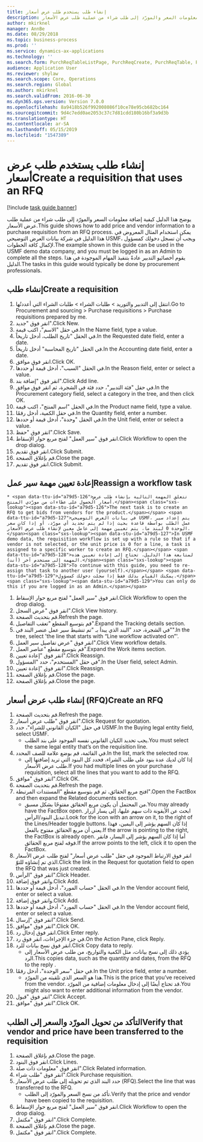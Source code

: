```yaml
---
title: إنشاء طلب يستخدم طلب عرض أسعار
description: يوضح هذا الدليل كيفية إضافة معلومات السعر والمورّد إلى طلب شراء من عملية طلب عرض الأسعار.
author: mkirknel
manager: AnnBe
ms.date: 08/29/2018
ms.topic: business-process
ms.prod: ''
ms.service: dynamics-ax-applications
ms.technology: ''
ms.search.form: PurchReqTableListPage, PurchReqCreate, PurchReqTable, PurchReqLineRelatedDocuments, EcoResCategorySingleLookup, PurchReqWorkflowDropDialog, WorkflowSubmitDialog, WorkflowStatus, WorkflowWorkItemActionDialog, WorkflowUserListLookup, PurchReqCopyRFQ, SysDataAreaSelectLookup, PurchRFQCaseTable, PurchRFQEditLines, PurchRFQReplyTable, UnitOfMeasureLookup
audience: Application User
ms.reviewer: shylaw
ms.search.scope: Core, Operations
ms.search.region: Global
ms.author: mkirknel
ms.search.validFrom: 2016-06-30
ms.dyn365.ops.version: Version 7.0.0
ms.openlocfilehash: 8a9418b526f992008086f10ce78e95cb682bc164
ms.sourcegitcommit: 9d4c7edd0ae2053c37c7d81cdd180b16bf3a9d3b
ms.translationtype: HT
ms.contentlocale: ar-SA
ms.lasthandoff: 05/15/2019
ms.locfileid: "1547389"
---
```

# <a name="create-a-requisition-that-uses-an-rfq"></a><span data-ttu-id="a79d5-103">إنشاء طلب يستخدم طلب عرض أسعار</span><span class="sxs-lookup"><span data-stu-id="a79d5-103">Create a requisition that uses an RFQ</span></span>

[!include [task guide banner](../../includes/task-guide-banner.md)]

<span data-ttu-id="a79d5-104">يوضح هذا الدليل كيفية إضافة معلومات السعر والمورّد إلى طلب شراء من عملية طلب عرض الأسعار.</span><span class="sxs-lookup"><span data-stu-id="a79d5-104">This guide shows how to add price and vendor information to a purchase requisition from an RFQ process.</span></span> <span data-ttu-id="a79d5-105">يمكن استخدام المثال المعروض في هذا الدليل في شركة بيانات العرض التوضيحي USMF، ويجب أن تسجل دخولك كمسؤول لإكمال كافة الخطوات.</span><span class="sxs-lookup"><span data-stu-id="a79d5-105">The example shown in this guide can be used in the USMF demo data company, and you must be logged in as an Admin to complete all the steps.</span></span> <span data-ttu-id="a79d5-106">يقوم أخصائيو التدبير عادةً بتنفيذ المهام الموجودة في هذا الدليل.</span><span class="sxs-lookup"><span data-stu-id="a79d5-106">The tasks in this guide would typically be done by procurement professionals.</span></span>


## <a name="create-a-requisition"></a><span data-ttu-id="a79d5-107">إنشاء طلب</span><span class="sxs-lookup"><span data-stu-id="a79d5-107">Create a requisition</span></span>
1. <span data-ttu-id="a79d5-108">انتقل إلى التدبير والتوريد > طلبات الشراء > طلبات الشراء التي أعددتُها.</span><span class="sxs-lookup"><span data-stu-id="a79d5-108">Go to Procurement and sourcing > Purchase requisitions > Purchase requisitions prepared by me.</span></span>
2. <span data-ttu-id="a79d5-109">انقر فوق "جديد".</span><span class="sxs-lookup"><span data-stu-id="a79d5-109">Click New.</span></span>
3. <span data-ttu-id="a79d5-110">في حقل "الاسم"، اكتب قيمة.</span><span class="sxs-lookup"><span data-stu-id="a79d5-110">In the Name field, type a value.</span></span>
4. <span data-ttu-id="a79d5-111">في الحقل "تاريخ الطلب، أدخل تاريخاً.</span><span class="sxs-lookup"><span data-stu-id="a79d5-111">In the Requested date field, enter a date.</span></span>
5. <span data-ttu-id="a79d5-112">في الحقل "تاريخ المحاسبة" أدخل تاريخاً.</span><span class="sxs-lookup"><span data-stu-id="a79d5-112">In the Accounting date field, enter a date.</span></span>
6. <span data-ttu-id="a79d5-113">انقر فوق موافق.</span><span class="sxs-lookup"><span data-stu-id="a79d5-113">Click OK.</span></span>
7. <span data-ttu-id="a79d5-114">في الحقل "السبب"، أدخل قيمة أو حددها.</span><span class="sxs-lookup"><span data-stu-id="a79d5-114">In the Reason field, enter or select a value.</span></span>
8. <span data-ttu-id="a79d5-115">انقر فوق "إضافة بند".</span><span class="sxs-lookup"><span data-stu-id="a79d5-115">Click Add line.</span></span>
9. <span data-ttu-id="a79d5-116">في حقل "فئة التدبير"، حدد فئة في الشجرة، ثم انقر فوق موافق.</span><span class="sxs-lookup"><span data-stu-id="a79d5-116">In the Procurement category field, select a category in the tree, and then click OK.</span></span>
10. <span data-ttu-id="a79d5-117">في الحقل "اسم المنتج"، اكتب قيمة.</span><span class="sxs-lookup"><span data-stu-id="a79d5-117">In the Product name field, type a value.</span></span>
11. <span data-ttu-id="a79d5-118">في حقل الكمية، أدخل رقمًا.</span><span class="sxs-lookup"><span data-stu-id="a79d5-118">In the Quantity field, enter a number.</span></span>
12. <span data-ttu-id="a79d5-119">في الحقل "وحدة"، أدخل قيمة أو حددها.</span><span class="sxs-lookup"><span data-stu-id="a79d5-119">In the Unit field, enter or select a value.</span></span>
13. <span data-ttu-id="a79d5-120">انقر فوق "حفظ".</span><span class="sxs-lookup"><span data-stu-id="a79d5-120">Click Save.</span></span>
14. <span data-ttu-id="a79d5-121">انقر فوق "سير العمل" لفتح مربع حوار الإسقاط‬.</span><span class="sxs-lookup"><span data-stu-id="a79d5-121">Click Workflow to open the drop dialog.</span></span>
15. <span data-ttu-id="a79d5-122">انقر فوق تقديم.</span><span class="sxs-lookup"><span data-stu-id="a79d5-122">Click Submit.</span></span>
16. <span data-ttu-id="a79d5-123">قم بإغلاق الصفحة.</span><span class="sxs-lookup"><span data-stu-id="a79d5-123">Close the page.</span></span>
17. <span data-ttu-id="a79d5-124">انقر فوق تقديم.</span><span class="sxs-lookup"><span data-stu-id="a79d5-124">Click Submit.</span></span>

## <a name="reassign-a-workflow-task"></a><span data-ttu-id="a79d5-125">إعادة تعيين مهمة سير عمل</span><span class="sxs-lookup"><span data-stu-id="a79d5-125">Reassign a workflow task</span></span>
    * <span data-ttu-id="a79d5-126">تتعلق المهمة التالية بإنشاء طلب عرض أسعار الحصول على عطاءات من مورّدي المنتج.</span><span class="sxs-lookup"><span data-stu-id="a79d5-126">The next task is to create an RFQ to get bids from vendors for the product.</span></span> <span data-ttu-id="a79d5-127">في بيانات العرض التوضيحي USMF، يتم إعداد سير عمل الطلب بواسطة قاعدة بحيث إذا لم يتم تحديد أي مورّد، أو إذا كان سعر الوحدة 0 لبند ما، يتم تعيين مهمة إلى عامل معين لإنشاء طلب عرض الأسعار.</span><span class="sxs-lookup"><span data-stu-id="a79d5-127">In USMF demo data, the requisition workflow is set up with a rule so that if a vendor is not selected, or the unit price is 0 for a line, a task is assigned to a specific worker to create an RFQ.</span></span> <span data-ttu-id="a79d5-128">لمتابعة هذا الدليل، تحتاج إلى إعادة تعيين هذه المهمة إلى مستخدم آخر (أنت).</span><span class="sxs-lookup"><span data-stu-id="a79d5-128">To continue with this guide, you need to re-assign that task to another user (yourself).</span></span> <span data-ttu-id="a79d5-129">يمكنك القيام بذلك فقط إذا سجلت دخولك كمسؤول.</span><span class="sxs-lookup"><span data-stu-id="a79d5-129">You can only do this if you are logged in as an Admin.</span></span>  
1. <span data-ttu-id="a79d5-130">انقر فوق "سير العمل" لفتح مربع حوار الإسقاط‬.</span><span class="sxs-lookup"><span data-stu-id="a79d5-130">Click Workflow to open the drop dialog.</span></span>
2. <span data-ttu-id="a79d5-131">انقر فوق "عرض السجل".</span><span class="sxs-lookup"><span data-stu-id="a79d5-131">Click View history.</span></span>
3. <span data-ttu-id="a79d5-132">قم بتحديث الصفحة.</span><span class="sxs-lookup"><span data-stu-id="a79d5-132">Refresh the page.</span></span>
4. <span data-ttu-id="a79d5-133">قم بتوسيع المقطع "تعقب التفاصيل‬".</span><span class="sxs-lookup"><span data-stu-id="a79d5-133">Expand the Tracking details section.</span></span>
5. <span data-ttu-id="a79d5-134">في الشجرة، حدد "البند الذي يبدأ بـ "تم تنشيط سير عمل عنصر البند في"".</span><span class="sxs-lookup"><span data-stu-id="a79d5-134">In the tree, select 'the line that starts with “Line workflow activated on”'.</span></span>
6. <span data-ttu-id="a79d5-135">انقر فوق "عرض تفاصيل سير العمل".</span><span class="sxs-lookup"><span data-stu-id="a79d5-135">Click View workflow details.</span></span>
7. <span data-ttu-id="a79d5-136">قم بتوسيع مقطع "عناصر العمل".</span><span class="sxs-lookup"><span data-stu-id="a79d5-136">Expand the Work items section.</span></span>
8. <span data-ttu-id="a79d5-137">انقر فوق "إعادة تعيين".</span><span class="sxs-lookup"><span data-stu-id="a79d5-137">Click Reassign.</span></span>
9. <span data-ttu-id="a79d5-138">في حقل "المستخدم"، حدد "المسؤول".</span><span class="sxs-lookup"><span data-stu-id="a79d5-138">In the User field, select Admin.</span></span>
10. <span data-ttu-id="a79d5-139">انقر فوق "إعادة تعيين".</span><span class="sxs-lookup"><span data-stu-id="a79d5-139">Click Reassign.</span></span>
11. <span data-ttu-id="a79d5-140">قم بإغلاق الصفحة.</span><span class="sxs-lookup"><span data-stu-id="a79d5-140">Close the page.</span></span>
12. <span data-ttu-id="a79d5-141">قم بإغلاق الصفحة.</span><span class="sxs-lookup"><span data-stu-id="a79d5-141">Close the page.</span></span>

## <a name="create-an-rfq"></a><span data-ttu-id="a79d5-142">إنشاء طلب عرض أسعار (RFQ)</span><span class="sxs-lookup"><span data-stu-id="a79d5-142">Create an RFQ</span></span>
1. <span data-ttu-id="a79d5-143">قم بتحديث الصفحة.</span><span class="sxs-lookup"><span data-stu-id="a79d5-143">Refresh the page.</span></span>
2. <span data-ttu-id="a79d5-144">انقر فوق "طلب عرض أسعار".</span><span class="sxs-lookup"><span data-stu-id="a79d5-144">Click Request for quotation.</span></span>
3. <span data-ttu-id="a79d5-145">في حقل "الكيان القانوني للشراء"، حدد USMF.</span><span class="sxs-lookup"><span data-stu-id="a79d5-145">In the Buying legal entity field, select USMF.</span></span>
    * <span data-ttu-id="a79d5-146">يجب تحديد الكيان القانوني نفسه الموجود على بند الطلب.</span><span class="sxs-lookup"><span data-stu-id="a79d5-146">You must select the same legal entity that’s on the requisition line.</span></span>  
4. <span data-ttu-id="a79d5-147">في القائمة، قم بوضع علامة للصف المحدد.</span><span class="sxs-lookup"><span data-stu-id="a79d5-147">In the list, mark the selected row.</span></span>
    * <span data-ttu-id="a79d5-148">إذا كان لديك عدة بنود على طلب الشراء، فحدد كل البنود التي تريد إضافتها إلى طلب عرض الأسعار.</span><span class="sxs-lookup"><span data-stu-id="a79d5-148">If you had multiple lines on your purchase requisition, select all the lines that you want to add to the RFQ.</span></span>  
5. <span data-ttu-id="a79d5-149">انقر فوق "موافق".</span><span class="sxs-lookup"><span data-stu-id="a79d5-149">Click OK.</span></span>
6. <span data-ttu-id="a79d5-150">قم بتحديث الصفحة.</span><span class="sxs-lookup"><span data-stu-id="a79d5-150">Refresh the page.</span></span>
7. <span data-ttu-id="a79d5-151">افتح مربع الحقائق، ثم قم بتوسيع مقطع "المستندات المرتبطة".</span><span class="sxs-lookup"><span data-stu-id="a79d5-151">Open the FactBox and then expand the Related documents section.</span></span>
    * <span data-ttu-id="a79d5-152">من المحتمل أن يكون مربع الحقائق مفتوحًا بشكل مسبق.</span><span class="sxs-lookup"><span data-stu-id="a79d5-152">You may already have the FactBox open.</span></span> <span data-ttu-id="a79d5-153">ابحث عن الأيقونة ذات سهم عليها، إلى يسار أزرار تبديل البنود/الرأس.</span><span class="sxs-lookup"><span data-stu-id="a79d5-153">Look for the icon with an arrow on it, to the right of the Lines/Header toggle buttons.</span></span> <span data-ttu-id="a79d5-154">إذا كان السهم يؤشر إلى اليمين، فهذا يعني أن مربع الحقائق مفتوح بالفعل.</span><span class="sxs-lookup"><span data-stu-id="a79d5-154">If the arrow is pointing to the right, the FactBox is already open.</span></span> <span data-ttu-id="a79d5-155">أما إذا كان السهم يؤشر إلى اليسار، فانقر فوقه لفتح مربع الحقائق.</span><span class="sxs-lookup"><span data-stu-id="a79d5-155">If the arrow points to the left, click it to open the FactBox.</span></span>  
8. <span data-ttu-id="a79d5-156">انقر فوق الارتباط الموجود في حقل "طلب عرض أسعار" لفتح طلب عرض الأسعار الذي تم إنشاؤه للتوّ.</span><span class="sxs-lookup"><span data-stu-id="a79d5-156">Click the link in the Request for quotation field to open the RFQ that was just created.</span></span>
9. <span data-ttu-id="a79d5-157">انقر فوق "الرأس".</span><span class="sxs-lookup"><span data-stu-id="a79d5-157">Click Header.</span></span>
10. <span data-ttu-id="a79d5-158">وانقر فوق إضافة.</span><span class="sxs-lookup"><span data-stu-id="a79d5-158">Click Add.</span></span>
11. <span data-ttu-id="a79d5-159">في الحقل "حساب المورد"، أدخل قيمة أو حددها.</span><span class="sxs-lookup"><span data-stu-id="a79d5-159">In the Vendor account field, enter or select a value.</span></span>
12. <span data-ttu-id="a79d5-160">وانقر فوق إضافة.</span><span class="sxs-lookup"><span data-stu-id="a79d5-160">Click Add.</span></span>
13. <span data-ttu-id="a79d5-161">في الحقل "حساب المورد"، أدخل قيمة أو حددها.</span><span class="sxs-lookup"><span data-stu-id="a79d5-161">In the Vendor account field, enter or select a value.</span></span>
14. <span data-ttu-id="a79d5-162">انقر فوق "إرسال".</span><span class="sxs-lookup"><span data-stu-id="a79d5-162">Click Send.</span></span>
15. <span data-ttu-id="a79d5-163">انقر فوق "موافق".</span><span class="sxs-lookup"><span data-stu-id="a79d5-163">Click OK.</span></span>
16. <span data-ttu-id="a79d5-164">انقر فوق إدخال رد.</span><span class="sxs-lookup"><span data-stu-id="a79d5-164">Click Enter reply.</span></span>
17. <span data-ttu-id="a79d5-165">في جزء الإجراءات، انقر فوق رد.</span><span class="sxs-lookup"><span data-stu-id="a79d5-165">On the Action Pane, click Reply.</span></span>
18. <span data-ttu-id="a79d5-166">انقر فوق نسخ بيانات للرد.</span><span class="sxs-lookup"><span data-stu-id="a79d5-166">Click Copy data to reply.</span></span>
    * <span data-ttu-id="a79d5-167">يؤدي ذلك إلى نسخ بيانات، مثل الكمية والتواريخ، من طلب عرض الأسعار إلى الرد.</span><span class="sxs-lookup"><span data-stu-id="a79d5-167">This copies data, such as the quantity and dates, from the RFQ to the reply .</span></span>  
19. <span data-ttu-id="a79d5-168">في حقل "سعر الوحدة"، أدخل رقمًا.</span><span class="sxs-lookup"><span data-stu-id="a79d5-168">In the Unit price field, enter a number.</span></span>
    * <span data-ttu-id="a79d5-169">هذا هو السعر الذي تلقيته من المورّد.</span><span class="sxs-lookup"><span data-stu-id="a79d5-169">This is the price that you’ve received from the vendor.</span></span> <span data-ttu-id="a79d5-170">قد تحتاج أيضًا إلى إدخال معلومات إضافية من المورّد.</span><span class="sxs-lookup"><span data-stu-id="a79d5-170">You might also want to enter additional information from the vendor.</span></span>  
20. <span data-ttu-id="a79d5-171">انقر فوق "قبول".</span><span class="sxs-lookup"><span data-stu-id="a79d5-171">Click Accept.</span></span>
21. <span data-ttu-id="a79d5-172">انقر فوق "موافق".</span><span class="sxs-lookup"><span data-stu-id="a79d5-172">Click OK.</span></span>

## <a name="verify-that-vendor-and-price-have-been-transferred-to-the-requisition"></a><span data-ttu-id="a79d5-173">التأكد من تحويل المورّد والسعر إلى الطلب</span><span class="sxs-lookup"><span data-stu-id="a79d5-173">Verify that vendor and price have been transferred to the requisition</span></span>
1. <span data-ttu-id="a79d5-174">قم بإغلاق الصفحة.</span><span class="sxs-lookup"><span data-stu-id="a79d5-174">Close the page.</span></span>
2. <span data-ttu-id="a79d5-175">انقر فوق البنود.</span><span class="sxs-lookup"><span data-stu-id="a79d5-175">Click Lines.</span></span>
3. <span data-ttu-id="a79d5-176">انقر فوق "معلومات ذات صلة".</span><span class="sxs-lookup"><span data-stu-id="a79d5-176">Click Related information.</span></span>
4. <span data-ttu-id="a79d5-177">انقر فوق "طلب شراء".</span><span class="sxs-lookup"><span data-stu-id="a79d5-177">Click Purchase requisition.</span></span>
5. <span data-ttu-id="a79d5-178">حدد البند الذي تم تحويله إلى طلب عرض الأسعار (RFQ).</span><span class="sxs-lookup"><span data-stu-id="a79d5-178">Select the line that was transferred to the RFQ.</span></span>
    * <span data-ttu-id="a79d5-179">تأكد من نسخ السعر والمورّد إلى الطلب.</span><span class="sxs-lookup"><span data-stu-id="a79d5-179">Verify that the price and vendor have been copied to the requisition.</span></span>  
6. <span data-ttu-id="a79d5-180">انقر فوق "سير العمل" لفتح مربع حوار الإسقاط‬.</span><span class="sxs-lookup"><span data-stu-id="a79d5-180">Click Workflow to open the drop dialog.</span></span>
7. <span data-ttu-id="a79d5-181">انقر فوق "مكتمل".</span><span class="sxs-lookup"><span data-stu-id="a79d5-181">Click Complete.</span></span>
8. <span data-ttu-id="a79d5-182">قم بإغلاق الصفحة.</span><span class="sxs-lookup"><span data-stu-id="a79d5-182">Close the page.</span></span>
9. <span data-ttu-id="a79d5-183">انقر فوق "مكتمل".</span><span class="sxs-lookup"><span data-stu-id="a79d5-183">Click Complete.</span></span>

